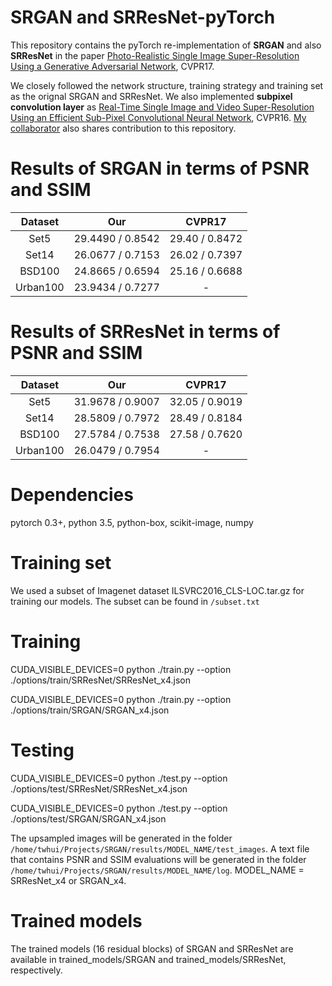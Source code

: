 # SRGAN and SRResNet-pyTorch

This repository contains the pyTorch re-implementation of <strong>SRGAN</strong> and also <strong>SRResNet</strong> in the paper <a href="https://arxiv.org/abs/1609.04802">Photo-Realistic Single Image Super-Resolution Using a Generative Adversarial Network</a>, CVPR17. 

We closely followed the network structure, training strategy and training set as the orignal SRGAN and SRResNet. We also implemented <strong>subpixel convolution layer</strong> as <a href="https://arxiv.org/abs/1609.05158">Real-Time Single Image and Video Super-Resolution Using an Efficient Sub-Pixel Convolutional Neural Network</a>, CVPR16. <a href="https://github.com/waihokwok">My collaborator</a> also shares contribution to this repository.

# Results of SRGAN in terms of PSNR and SSIM
</ul>
<table>
<thead>
<tr>
<th align="center">Dataset</th>
<th align="center">Our</th>
<th align="center">CVPR17</th>
</tr>
</thead>
<tbody>
<tr>
<td align="center">Set5</td>
<td align="center">29.4490 / 0.8542</td>
<td align="center">29.40 / 0.8472</td>
</tr>
<tr>
<td align="center">Set14</td>
<td align="center">26.0677 / 0.7153</td>
<td align="center">26.02 / 0.7397</td>
</tr>
<tr>
<td align="center">BSD100</td>
<td align="center">24.8665 / 0.6594</td>
<td align="center">25.16 / 0.6688</td>
</tr>
<tr>
<td align="center">Urban100</td>
<td align="center">23.9434 / 0.7277</td>
<td align="center">-</td>
</tr>  
</tbody></table>

# Results of SRResNet in terms of PSNR and SSIM
</ul>
<table>
<thead>
<tr>
<th align="center">Dataset</th>
<th align="center">Our</th>
<th align="center">CVPR17</th>
</tr>
</thead>
<tbody>
<tr>
<td align="center">Set5</td>
<td align="center">31.9678 / 0.9007</td>
<td align="center">32.05 / 0.9019</td>
</tr>
<tr>
<td align="center">Set14</td>
<td align="center">28.5809 / 0.7972</td>
<td align="center">28.49 / 0.8184</td>
</tr>
<tr>
<td align="center">BSD100</td>
<td align="center">27.5784 / 0.7538</td>
<td align="center">27.58 / 0.7620</td>
</tr>
<tr>
<td align="center">Urban100</td>
<td align="center">26.0479 / 0.7954</td>
<td align="center">-</td>
</tr>  
</tbody></table>

# Dependencies
pytorch 0.3+, python 3.5, python-box, scikit-image, numpy

# Training set
We used a subset of Imagenet dataset ILSVRC2016_CLS-LOC.tar.gz for training our models. The subset can be found in <code>/subset.txt</code> 

# Training
CUDA_VISIBLE_DEVICES=0 python ./train.py --option ./options/train/SRResNet/SRResNet_x4.json

CUDA_VISIBLE_DEVICES=0 python ./train.py --option ./options/train/SRGAN/SRGAN_x4.json

# Testing
CUDA_VISIBLE_DEVICES=0 python ./test.py --option ./options/test/SRResNet/SRResNet_x4.json

CUDA_VISIBLE_DEVICES=0 python ./test.py --option ./options/test/SRGAN/SRGAN_x4.json

The upsampled images will be generated in the folder <code>/home/twhui/Projects/SRGAN/results/MODEL_NAME/test_images</code>.
A text file that contains PSNR and SSIM evaluations will be generated in the folder <code>/home/twhui/Projects/SRGAN/results/MODEL_NAME/log</code>. MODEL_NAME = SRResNet_x4 or SRGAN_x4.

# Trained models
The trained models (16 residual blocks) of SRGAN and SRResNet are available in </code>trained_models/SRGAN</code> and </code>trained_models/SRResNet</code>, respectively.

